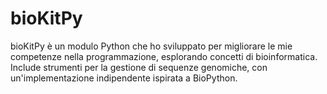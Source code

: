 # bioKitPy
bioKitPy è un modulo Python che ho sviluppato per migliorare le mie competenze nella programmazione, esplorando concetti di bioinformatica. Include strumenti per la gestione di sequenze genomiche, con un'implementazione indipendente ispirata a BioPython.
